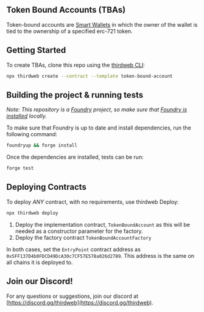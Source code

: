 ## Token Bound Accounts (TBAs)

Token-bound accounts are [Smart Wallets](https://portal.thirdweb.com/wallet/smart-wallet) in which the owner of the wallet is tied to the ownership of a specified erc-721 token.

## Getting Started

To create TBAs, clone this repo using the [thirdweb CLI](https://portal.thirdweb.com/cli):

```bash
npx thirdweb create --contract --template token-bound-account
```

## Building the project & running tests

_Note: This repository is a [Foundry](https://book.getfoundry.sh/) project, so make sure that [Foundry is installed](https://book.getfoundry.sh/getting-started/installation) locally._

To make sure that Foundry is up to date and install dependencies, run the following command:

```bash
foundryup && forge install
```

Once the dependencies are installed, tests can be run:

```bash
forge test
```

## Deploying Contracts

To deploy *ANY* contract, with no requirements, use thirdweb Deploy:

```bash
npx thirdweb deploy
```

1. Deploy the implementation contract, `TokenBoundAccount` as this will be needed as a constructor parameter for the factory.
2. Deploy the factory contract `TokenBoundAccountFactory`

In both cases, set the `EntryPoint` contract address as `0x5FF137D4b0FDCD49DcA30c7CF57E578a026d2789`.
This address is the same on all chains it is deployed to.

## Join our Discord!

For any questions or suggestions, join our discord at [https://discord.gg/thirdweb](https://discord.gg/thirdweb).
